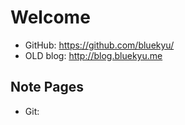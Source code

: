 # Welcome

- GitHub: https://github.com/bluekyu/
- OLD blog: http://blog.bluekyu.me

## Note Pages

- Git: 
